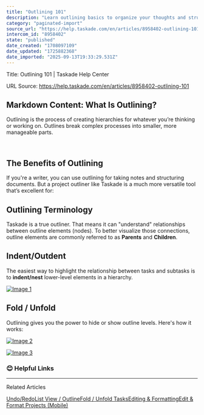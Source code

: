 ```yaml
---
title: "Outlining 101"
description: "Learn outlining basics to organize your thoughts and structure projects."
category: "paginated-import"
source_url: "https://help.taskade.com/en/articles/8958402-outlining-101"
intercom_id: "8958402"
state: "published"
date_created: "1708097109"
date_updated: "1725882368"
date_imported: "2025-09-13T19:33:29.531Z"
---
```


Title: Outlining 101 | Taskade Help Center

URL Source: https://help.taskade.com/en/articles/8958402-outlining-101

Markdown Content:
**What Is Outlining?**
----------------------

Outlining is the process of creating hierarchies for whatever you’re thinking or working on. Outlines break complex processes into smaller, more manageable parts.

​

**The Benefits of Outlining**
-----------------------------

If you're a writer, you can use outlining for taking notes and structuring documents. But a project outliner like Taskade is a much more versatile tool that’s excellent for:

**Outlining Terminology**
-------------------------

Taskade is a true outliner. That means it can "understand" relationships between outline elements (nodes). To better visualize those connections, outline elements are commonly referred to as **Parents** and **Children**.

**Indent/Outdent**
------------------

The easiest way to highlight the relationship between tasks and subtasks is to **indent/nest** lower-level elements in a hierarchy.

[![Image 1](https://taskade.intercom-attachments-7.com/i/o/965377134/9e468ab63d33b9617f728b26/15322167701523?expires=1757793600&signature=bbfe53c7495ef4cdb1de01eaae269d8b84a2b110ed2734b7d0a92cd6413c9547&req=fSYiFc55nIJbFb4f3HP0gDkz%2BhwXT6pkVkBU%2FcxMWsg7Ls84Wsr9%2FSpzXhvt%0ABQDXsuuwOn2C1gTq%2Bw%3D%3D%0A)](https://taskade.intercom-attachments-7.com/i/o/965377134/9e468ab63d33b9617f728b26/15322167701523?expires=1757793600&signature=bbfe53c7495ef4cdb1de01eaae269d8b84a2b110ed2734b7d0a92cd6413c9547&req=fSYiFc55nIJbFb4f3HP0gDkz%2BhwXT6pkVkBU%2FcxMWsg7Ls84Wsr9%2FSpzXhvt%0ABQDXsuuwOn2C1gTq%2Bw%3D%3D%0A)

**Fold / Unfold**
-----------------

Outlining gives you the power to hide or show outline levels. Here's how it works:

[![Image 2](https://taskade.intercom-attachments-7.com/i/o/965377137/5fb88ab58cd1ac6d4e362c71/15322220844947?expires=1757793600&signature=00f3b32b0e89cedaed55cb05bee3e5d74e70591402a7fc0f18506c70ed8ab0bb&req=fSYiFc55nIJYFb4f3HP0gHF%2FMPnqoPA8j%2BO3%2FFs0rOgaZWI9NTptrYqctQ%2B4%0ANaHbmNz2WLKO3rjbbg%3D%3D%0A)](https://taskade.intercom-attachments-7.com/i/o/965377137/5fb88ab58cd1ac6d4e362c71/15322220844947?expires=1757793600&signature=00f3b32b0e89cedaed55cb05bee3e5d74e70591402a7fc0f18506c70ed8ab0bb&req=fSYiFc55nIJYFb4f3HP0gHF%2FMPnqoPA8j%2BO3%2FFs0rOgaZWI9NTptrYqctQ%2B4%0ANaHbmNz2WLKO3rjbbg%3D%3D%0A)

[![Image 3](https://taskade.intercom-attachments-7.com/i/o/965377133/d8f26db3c8ef8b4ddfc9dcbc/15322185726483?expires=1757793600&signature=74513977f6e446965e4c3c7d3e2e1eb770955e0b4ababcf4ecb9870fc445c25e&req=fSYiFc55nIJcFb4f3HP0gD4IJcPFvYyFyWayf6GIbjKCNSK3tH2BKmnUS0BG%0Ak2UKReSeabH9dibl9w%3D%3D%0A)](https://taskade.intercom-attachments-7.com/i/o/965377133/d8f26db3c8ef8b4ddfc9dcbc/15322185726483?expires=1757793600&signature=74513977f6e446965e4c3c7d3e2e1eb770955e0b4ababcf4ecb9870fc445c25e&req=fSYiFc55nIJcFb4f3HP0gD4IJcPFvYyFyWayf6GIbjKCNSK3tH2BKmnUS0BG%0Ak2UKReSeabH9dibl9w%3D%3D%0A)

### **😊 Helpful Links**

* * *

Related Articles

[Undo/Redo](https://help.taskade.com/en/articles/8958381-undo-redo)[List View / Outline](https://help.taskade.com/en/articles/8958386-list-view-outline)[Fold / Unfold Tasks](https://help.taskade.com/en/articles/8958410-fold-unfold-tasks)[Editing & Formatting](https://help.taskade.com/en/articles/8958501-editing-formatting)[Edit & Format Projects (Mobile)](https://help.taskade.com/en/articles/8958563-edit-format-projects-mobile)

